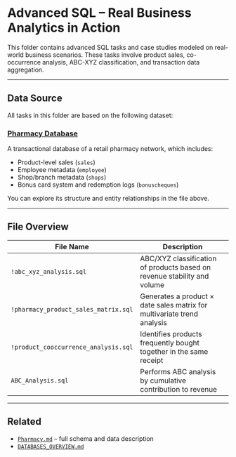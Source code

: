 #  Advanced SQL – Real Business Analytics in Action

This folder contains advanced SQL tasks and case studies modeled on real-world business scenarios. These tasks involve product sales, co-occurrence analysis, ABC-XYZ classification, and transaction data aggregation.

---

##  Data Source

All tasks in this folder are based on the following dataset:

###  [Pharmacy Database](../../databases/Pharmacy.md)

A transactional database of a retail pharmacy network, which includes:

- Product-level sales (`sales`)
- Employee metadata (`employee`)
- Shop/branch metadata (`shops`)
- Bonus card system and redemption logs (`bonuscheques`)

You can explore its structure and entity relationships in the file above.

---

##  File Overview

| File Name                              | Description                                                                 |
|----------------------------------------|-----------------------------------------------------------------------------|
| `!abc_xyz_analysis.sql`                 | ABC/XYZ classification of products based on revenue stability and volume   |
| `!pharmacy_product_sales_matrix.sql`   | Generates a product × date sales matrix for multivariate trend analysis    |
| `!product_cooccurrence_analysis.sql`   | Identifies products frequently bought together in the same receipt         |
| `ABC_Analysis.sql`                    | Performs ABC analysis by cumulative contribution to revenue                |

---

##  Related

- [`Pharmacy.md`](../../databases/Pharmacy.md) – full schema and data description
- [`DATABASES_OVERVIEW.md`](../../DATABASES_OVERVIEW.md)
